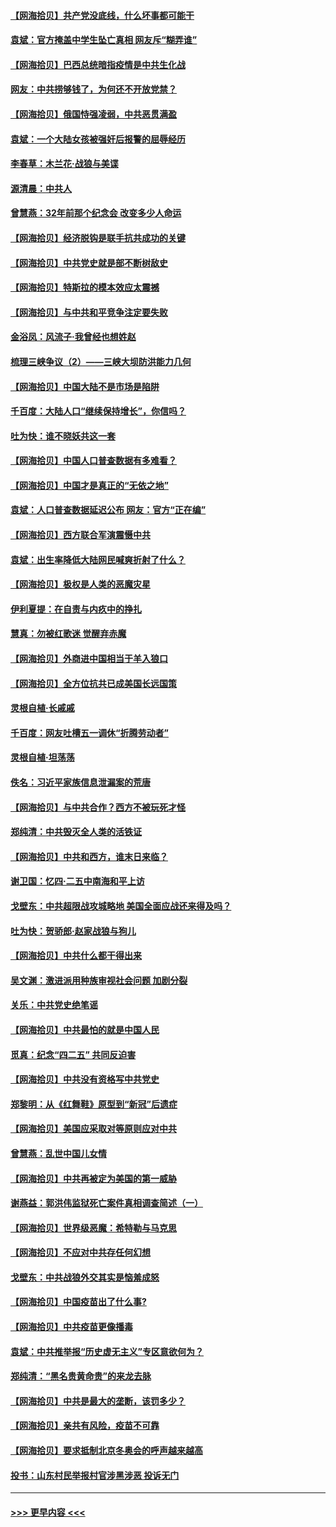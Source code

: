 #### [【网海拾贝】共产党没底线，什么坏事都可能干](../pages/nsc993/n12942090.md?t=05131302) 
#### [袁斌：官方掩盖中学生坠亡真相 网友斥“糊弄谁”](../pages/nsc993/n12942029.md?t=05131302) 
#### [【网海拾贝】巴西总统暗指疫情是中共生化战](../pages/nsc993/n12938999.md?t=05131302) 
#### [网友：中共捞够钱了，为何还不开放党禁？](../pages/nsc993/n12938952.md?t=05131302) 
#### [【网海拾贝】俄国恃强凌弱，中共恶贯满盈](../pages/nsc993/n12936626.md?t=05131302) 
#### [袁斌：一个大陆女孩被强奸后报警的屈辱经历](../pages/nsc993/n12936547.md?t=05131302) 
#### [李春草：木兰花·战狼与美谍](../pages/nsc993/n12935995.md?t=05131302) 
#### [源清晨：中共人](../pages/nsc993/n12935589.md?t=05131302) 
#### [曾慧燕：32年前那个纪念会 改变多少人命运](../pages/nsc993/n12934233.md?t=05131302) 
#### [【网海拾贝】经济脱钩是联手抗共成功的关键](../pages/nsc993/n12934176.md?t=05131302) 
#### [【网海拾贝】中共党史就是部不断树敌史](../pages/nsc993/n12932844.md?t=05131302) 
#### [【网海拾贝】特斯拉的模本效应太震撼](../pages/nsc993/n12925626.md?t=05131302) 
#### [【网海拾贝】与中共和平竞争注定要失败](../pages/nsc993/n12923326.md?t=05131302) 
#### [金浴凤：风流子‧我曾经也想姓赵](../pages/nsc993/n12920911.md?t=05131302) 
#### [梳理三峡争议（2）——三峡大坝防洪能力几何](../pages/nsc993/n12920173.md?t=05131302) 
#### [【网海拾贝】中国大陆不是市场是陷阱](../pages/nsc993/n12920143.md?t=05131302) 
#### [千百度：大陆人口“继续保持增长”，你信吗？](../pages/nsc993/n12918946.md?t=05131302) 
#### [吐为快：谁不晓妖共这一套](../pages/nsc993/n12918941.md?t=05131302) 
#### [【网海拾贝】中国人口普查数据有多难看？](../pages/nsc993/n12917822.md?t=05131302) 
#### [【网海拾贝】中国才是真正的“无依之地”](../pages/nsc993/n12915845.md?t=05131302) 
#### [袁斌：人口普查数据延迟公布 网友：官方“正在编”](../pages/nsc993/n12915748.md?t=05131302) 
#### [【网海拾贝】西方联合军演震慑中共](../pages/nsc993/n12913466.md?t=05131302) 
#### [袁斌：出生率降低大陆网民喊爽折射了什么？](../pages/nsc993/n12913365.md?t=05131302) 
#### [【网海拾贝】极权是人类的恶魔灾星](../pages/nsc993/n12910697.md?t=05131302) 
#### [伊利夏提：在自责与内疚中的挣扎](../pages/nsc993/n12910493.md?t=05131302) 
#### [慧真：勿被红歌迷 觉醒弃赤魔](../pages/nsc993/n12910485.md?t=05131302) 
#### [【网海拾贝】外商进中国相当于羊入狼口](../pages/nsc993/n12908274.md?t=05131302) 
#### [【网海拾贝】全方位抗共已成美国长远国策](../pages/nsc993/n12906878.md?t=05131302) 
#### [灵根自植‧长戚戚](../pages/nsc993/n12905585.md?t=05131302) 
#### [千百度：网友吐槽五一调休“折腾劳动者”](../pages/nsc993/n12905934.md?t=05131302) 
#### [灵根自植‧坦荡荡](../pages/nsc993/n12905562.md?t=05131302) 
#### [佚名：习近平家族信息泄漏案的荒唐](../pages/nsc993/n12904705.md?t=05131302) 
#### [【网海拾贝】与中共合作？西方不被玩死才怪](../pages/nsc993/n12903873.md?t=05131302) 
#### [郑纯清：中共毁灭全人类的活铁证](../pages/nsc993/n12903785.md?t=05131302) 
#### [【网海拾贝】中共和西方，谁末日来临？](../pages/nsc993/n12903482.md?t=05131302) 
#### [谢卫国：忆四‧二五中南海和平上访](../pages/nsc993/n12902192.md?t=05131302) 
#### [戈壁东：中共超限战攻城略地 美国全面应战还来得及吗？](../pages/nsc993/n12902297.md?t=05131302) 
#### [吐为快：贺骄郎‧赵家战狼与狗儿](../pages/nsc993/n12902280.md?t=05131302) 
#### [【网海拾贝】中共什么都干得出来](../pages/nsc993/n12897500.md?t=05131302) 
#### [吴文渊：激进派用种族审视社会问题 加剧分裂](../pages/nsc993/n12893881.md?t=05131302) 
#### [关乐：中共党史绝笔谣](../pages/nsc993/n12897270.md?t=05131302) 
#### [【网海拾贝】中共最怕的就是中国人民](../pages/nsc993/n12894705.md?t=05131302) 
#### [觅真：纪念“四二五” 共同反迫害](../pages/nsc993/n12894553.md?t=05131302) 
#### [【网海拾贝】中共没有资格写中共党史](../pages/nsc993/n12892231.md?t=05131302) 
#### [郑黎明：从《红舞鞋》原型到“新冠”后遗症](../pages/nsc993/n12890469.md?t=05131302) 
#### [【网海拾贝】美国应采取对等原则应对中共](../pages/nsc993/n12889176.md?t=05131302) 
#### [曾慧燕：乱世中国儿女情](../pages/nsc993/n12887931.md?t=05131302) 
#### [【网海拾贝】中共再被定为美国的第一威胁](../pages/nsc993/n12887580.md?t=05131302) 
#### [谢燕益：郭洪伟监狱死亡案件真相调查简述（一）](../pages/nsc993/n12885648.md?t=05131302) 
#### [【网海拾贝】世界级恶魔：希特勒与马克思](../pages/nsc993/n12884062.md?t=05131302) 
#### [【网海拾贝】不应对中共存任何幻想](../pages/nsc993/n12881460.md?t=05131302) 
#### [戈壁东：中共战狼外交其实是恼羞成怒](../pages/nsc993/n12880392.md?t=05131302) 
#### [【网海拾贝】中国疫苗出了什么事?](../pages/nsc993/n12879124.md?t=05131302) 
#### [【网海拾贝】中共疫苗更像播毒](../pages/nsc993/n12876631.md?t=05131302) 
#### [袁斌：中共推举报“历史虚无主义”专区意欲何为？](../pages/nsc993/n12876530.md?t=05131302) 
#### [郑纯清：“黑名贵黄命贵”的来龙去脉](../pages/nsc993/n12875589.md?t=05131302) 
#### [【网海拾贝】中共是最大的垄断，该罚多少？](../pages/nsc993/n12874006.md?t=05131302) 
#### [【网海拾贝】亲共有风险，疫苗不可靠](../pages/nsc993/n12872224.md?t=05131302) 
#### [【网海拾贝】要求抵制北京冬奥会的呼声越来越高](../pages/nsc993/n12868962.md?t=05131302) 
#### [投书：山东村民举报村官涉黑涉恶 投诉无门](../pages/nsc993/n12869726.md?t=05131302) 

----
#### [ >>> 更早内容 <<< ](../indexes/nsc993-earlier.md)
